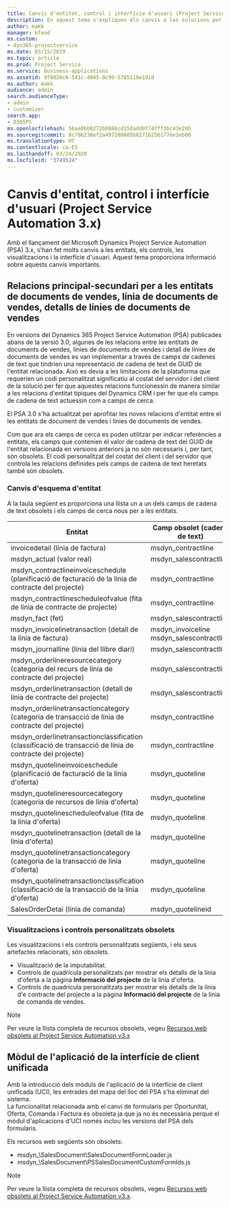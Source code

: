 ```yaml
---
title: Canvis d'entitat, control i interfície d'usuari (Project Service Automation 3.x)
description: En aquest tema s'expliquen els canvis a les solucions per al Microsoft Dynamics Project Service Automation 3.x.
author: makk
manager: kfend
ms.custom:
- dyn365-projectservice
ms.date: 03/15/2019
ms.topic: article
ms.prod: Project Service
ms.service: business-applications
ms.assetid: 9f8828c6-541c-4945-8c99-5785118e191d
ms.author: makk
audience: admin
search.audienceType:
- admin
- customizer
search.app:
- D365PS
ms.openlocfilehash: 56aa0bb8272b886bcd15dadd0f74fff3bc43e26b
ms.sourcegitcommit: 8c786230ef2a497280885b827162561776e2eb00
ms.translationtype: HT
ms.contentlocale: ca-ES
ms.lasthandoff: 03/24/2020
ms.locfileid: "3749524"
---
```

# <a name="entity-control-and-user-interface-changes-project-service-automation-3x"></a>Canvis d'entitat, control i interfície d'usuari (Project Service Automation 3.x)
Amb el llançament del Microsoft Dynamics Project Service Automation (PSA) 3.x, s'han fet molts canvis a les entitats, els controls, les visualitzacions i la interfície d'usuari. Aquest tema proporciona informació sobre aquests canvis importants.

## <a name="parent-child-relationships-for-sales-document-sales-document-line-sales-document-line-detail-entities"></a>Relacions principal-secundari per a les entitats de documents de vendes, línia de documents de vendes, detalls de línies de documents de vendes
En versions del Dynamics 365 Project Service Automation (PSA) publicades abans de la versió 3.0, algunes de les relacions entre les entitats de documents de vendes, línies de documents de vendes i detall de línies de documents de vendes es van implementar a través de camps de cadenes de text que tindrien una representació de cadena de text de GUID de l'entitat relacionada. Això es devia a les limitacions de la plataforma que requerien un codi personalitzat significatiu al costat del servidor i del client de la solució per fer que aquestes relacions funcionessin de manera similar a les relacions d'entitat típiques del Dynamics CRM i per fer que els camps de cadena de text actuessin com a camps de cerca.

El PSA 3.0 s'ha actualitzat per aprofitar les noves relacions d'entitat entre el les entitats de document de vendes i línies de documents de vendes.

Com que ara els camps de cerca es poden utilitzar per indicar referències a entitats, els camps que contenien el valor de cadena de text del GUID de l'entitat relacionada en versions anteriors ja no són necessaris i, per tant, són obsolets. El codi personalitzat del costat del client i del servidor que controla les relacions definides pels camps de cadena de text heretats també són obsolets.

### <a name="entity-schema-changes"></a>Canvis d'esquema d'entitat
A la taula següent es proporciona una llista un a un dels camps de cadena de text obsolets i els camps de cerca nous per a les entitats. 

 Entitat |   Camp obsolet (cadena de text) | Camp nou (cerca)
--- | --- | ---
invoicedetail (línia de factura) |  msdyn_contractline |    msdyn_contractlineid
msdyn_actual (valor real) | msdyn_salescontractline |   msdyn_salescontractlineid
msdyn_contractlineinvoiceschedule (planificació de facturació de la línia de contracte del projecte) |    msdyn_contractline |    msdyn_contractlineid
msdyn_contractlinescheduleofvalue (fita de línia de contracte de projecte) |   msdyn_contractline |    msdyn_contractlineid
msdyn_fact (fet) | msdyn_salescontractline |   msdyn_salescontractlineid
msdyn_invoicelinetransaction (detall de la línia de factura) | msdyn_invoiceline <br> msdyn_salescontractline | msdyn_invoicelineid <br> msdyn_salescontractlineid
msdyn_journalline (línia del llibre diari) |  msdyn_salescontractline |   msdyn_salescontractlineid
msdyn_orderlineresourcecategory (categoria del recurs de línia de contracte del projecte) | msdyn_salescontractline |   msdyn_contractlineid
msdyn_orderlinetransaction (detall de línia de contracte del projecte) | msdyn_salescontractline |   msdyn_salescontractlineid
msdyn_orderlinetransactioncategory (categoria de transacció de línia de contracte del projecte) |   msdyn_contractline |    msdyn_contractlineid
msdyn_orderlinetransactionclassification (classificació de transacció de línia de contracte del projecte) |   msdyn_contractline |    msdyn_contractlineid
msdyn_quotelineinvoiceschedule (planificació de facturació de la línia d'oferta) |  msdyn_quoteline |   msdyn_quotelineid
msdyn_quotelineresourcecategory (categoria de recursos de línia d'oferta) |    msdyn_quoteline |   msdyn_quotelineid
msdyn_quotelinescheduleofvalue (fita de la línia d'oferta) | msdyn_quoteline |   msdyn_quotelineid
msdyn_quotelinetransaction (detall de la línia d'oferta) |    msdyn_quoteline |   msdyn_quotelineid
msdyn_quotelinetransactioncategory (categoria de la transacció de línia d'oferta) |  msdyn_quoteline |   msdyn_quotelineid
msdyn_quotelinetransactionclassification (classificació de la transacció de la línia d'oferta) |  msdyn_quoteline |   msdyn_quotelineid
SalesOrderDetai (línia de comanda) | msdyn_quotelineid | msdyn_quoteline 

### <a name="deprecated-custom-views-and-controls"></a>Visualitzacions i controls personalitzats obsolets
Les visualitzacions i els controls personalitzats següents, i els seus artefactes relacionats, són obsolets.

- Visualització de la imputabilitat.
- Controls de quadrícula personalitzats per mostrar els detalls de la línia d'oferta a la pàgina **Informació del projecte** de la línia d'oferta.
- Controls de quadrícula personalitzats per mostrar els detalls de la línia d'e contracte del projecte a la pàgina **Informació del projecte** de la línia de comanda de vendes.

> [!NOTE]
> Per veure la llista completa de recursos obsolets, vegeu [Recursos web obsolets al Project Service Automation v3.x](../developer-guides/web-resources-deprecated-v3.x.md)

## <a name="unified-client-interface-app-module"></a>Mòdul de l'aplicació de la interfície de client unificada
Amb la introducció dels mòduls de l'aplicació de la interfície de client unificada (UCI), les entrades del mapa del lloc del PSA s'ha eliminat del sistema.  
La funcionalitat relacionada amb el canvi de formularis per Oportunitat, Oferta, Comanda i Factura és obsoleta ja que ja no és necessària perquè el mòdul d'aplicacions d'UCI només inclou les versions del PSA dels formularis.  

Els recursos web següents són obsolets:

- msdyn_\SalesDocument\SalesDocumentFormLoader.js
- msdyn_\SalesDocument\PSSalesDocumentCustomFormIds.js

> [!NOTE]
> Per veure la llista completa de recursos obsolets, vegeu [Recursos web obsolets al Project Service Automation v3.x](../developer-guides/web-resources-deprecated-v3.x.md).


